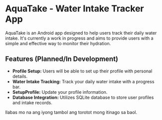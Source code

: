 # AquaTake - Water Intake Tracker App

AquaTake is an Android app designed to help users track their daily water intake. 
It's currently a work in progress and aims to provide users with a simple and effective way to monitor their hydration.

## Features (Planned/In Development)

- **Profile Setup:** Users will be able to set up their profile with personal details.
- **Water Intake Tracking:** Track your daily water intake with a progress bar.
- **SetupProfile:** Update your profile information.
- **Database Integration:** Utilizes SQLite database to store user profiles and intake records.

Ilabas mo na ang iyong tambol ang torotot mong itinago sa baol.

